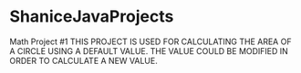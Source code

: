 # ShaniceJavaProjects
Math Project #1
THIS PROJECT IS USED FOR CALCULATING THE AREA OF A CIRCLE USING A DEFAULT VALUE. 
THE VALUE COULD BE MODIFIED IN ORDER TO CALCULATE A NEW VALUE.

